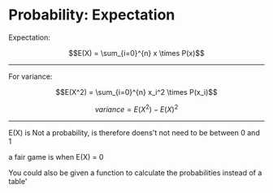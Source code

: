 # Probability: Expectation

Expectation: 

$$E(X) = \sum_{i=0}^{n} x \times P(x)$$

----


For variance: 

$$E(X^2) = \sum_{i=0}^{n} x_i^2 \times P(x_i)$$




$$variance = E(X^2) - E(X)^2$$

----



E(X) is Not a  probability, is therefore doens't not need to be between 0 and 1

a fair game is when E(X) = 0

You could also be given a function to calculate the probabilities instead of a table'


